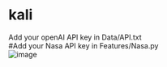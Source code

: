 # kali
Add your openAI API key in Data/API.txt
<br>
#Add your Nasa API key in Features/Nasa.py
<br>
![image](https://github.com/anujb6/kali/assets/74948201/7edda808-1e05-4a86-986c-cecdf62039a9)
